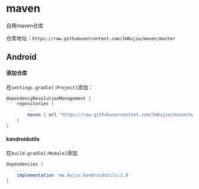 # maven
自用maven仓库

仓库地址：`https://raw.githubusercontent.com/ImKujio/maven/master`

## Android

#### 添加仓库

在`settings.gradle[:Project]`添加：

```groovy
dependencyResolutionManagement {
    repositories {
        ...
        maven { url "https://raw.githubusercontent.com/ImKujio/maven/master" }
    }
}
```

#### kandroidutils

在`build.gradle[:Module]`添加

```groovy
dependencies {
    ...
    implementation 'me.kujio:kandroidutils:1.0'
}
```

